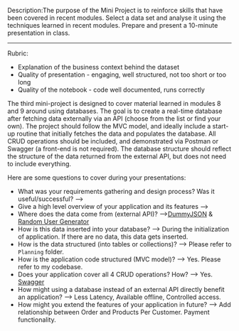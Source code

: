 Description:The purpose of the Mini Project is to reinforce skills that have been covered in recent modules.
Select a data set and analyse it using the techniques learned in recent modules. Prepare and present a 10-minute presentation in class.

-----------
Rubric:
- Explanation of the business context behind the dataset
- Quality of presentation - engaging, well structured, not too short or too long
- Quality of the notebook - code well documented, runs correctly


The third mini-project is designed to cover material learned in modules 8 and 9 around using databases. The goal is to create a real-time database after fetching data externally via an API (choose from the list or find your own). The project should follow the MVC model, and ideally include a start-up routine that initially fetches the data and populates the database. All CRUD operations should be included, and demonstrated via Postman or Swagger (a front-end is not required). The database structure should reflect the structure of the data returned from the external API, but does not need to include everything.

Here are some questions to cover during your presentations:
- What was your requirements gathering and design process? Was it useful/successful? -->
- Give a high level overview of your application and its features --> 
- Where does the data come from (external API)? -->[DummyJSON](https://dummyjson.com/) & [Random User Generator](https://randomuser.me/)
- How is this data inserted into your database? --> During the initialization of application. If there are no data, this data gets inserted.
- How is the data structured (into tables or collections)? --> Please refer to `Planning` folder.
- How is the application code structured (MVC model)? --> Yes. Please refer to my codebase.
- Does your application cover all 4 CRUD operations? How? --> Yes. [Swagger](http://127.0.0.1:8082/api-docs/)
- How might using a database instead of an external API directly benefit an application? --> Less Latency, Available offline, Controlled access.
- How might you extend the features of your application in future? --> Add relationship between Order and Products Per Customer. Payment functionality.
